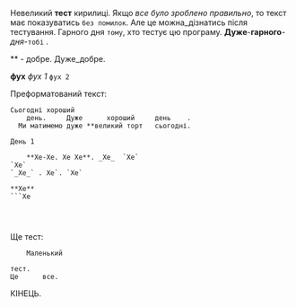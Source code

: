 Невеликий **тест** кирилиці. Якщо _все було зроблено правильно_, то текст 
має показуватись `без помилок`. Але це можна_дізнатись після
    тестування.
Гарного дня `тому`, хто тестує цю програму. **Дуже**-**гарного**-_дня_-`тобі` 
.



** - добре. Дуже_добре.

**фух**
_фух 1_
`фух 2`

Преформатований текст:


```
Сьогодні хороший
    день.     Дуже      хороший     день    .
  Ми матимемо дуже **великий торт   сьогодні.

День 1   

    **Хе-Хе. Хе Хе**. _Хе_  `Хе`
`Хе`    
`_Хе_` . Хе`. `Хе`

**Хе**
```Хе




```


Ще тест:
```
    Маленький

тест.
Це      все.
```


КІНЕЦЬ.